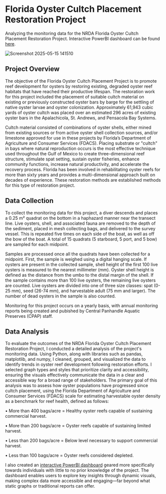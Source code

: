 # Florida Oyster Cultch Placement Restoration Project
Analyzing the monitoring data for the NRDA Florida Oyster Cultch Placement Restoration Project. Interactive PowerBI dashboard can be found [here](https://app.powerbi.com/view?r=eyJrIjoiODhhZGQxZmYtYjYzYy00MTQ0LWI3M2EtZmE3NzdlODdlOGE3IiwidCI6ImI2MjAxOTYwLTQ1YmEtNGI3OC1iMDgwLWYxYzQzM2ZmNmUzNiIsImMiOjZ9).

![Screenshot 2025-05-15 141510](https://github.com/user-attachments/assets/fc778dc5-0492-43ee-a7d9-2d50f60f37f8)

## Project Overview
The objective of the Florida Oyster Cultch Placement Project is to promote reef development for oysters by restoring existing, degraded oyster reef habitats that have reached their productive lifespan. The restoration work for this project included the placement of suitable cultch material on existing or previously constructed oyster bars by barge for the settling of native oyster larvae and oyster colonization. Approximately 61,943 cubic yards of oyster cultch was placed over an estimated 296 acres of existing oyster bars in the Apalachicola, St. Andrews, and Pensacola Bay Systems. 

Cultch material consisted of combinations of oyster shells, either mined from existing sources or from active oyster shell collection sources, and/or limestone approved for use in these projects by Florida’s Department of Agriculture and Consumer Services (FDACS). Placing substrate or "cultch" in bays where natural reproduction occurs is the most effective technique used throughout the Gulf of Mexico to create three-dimensional reef structure, stimulate spat setting, sustain oyster fisheries, enhance community functions, increase natural productivity, and accelerate the recovery process. Florida has been involved in rehabilitating oyster reefs for more than sixty years and provides a multi-dimensional approach built on decades of experience. These restoration methods are established methods for this type of restoration project.

## Data Collection
To collect the monitoring data for this project, a diver descends and places a 0.25 m² quadrat on the bottom in a haphazard manner near the transect line. Live oysters, shell, and associated fauna are removed to the depth of the sediment, placed in mesh collecting bags, and delivered to the survey vessel. This is repeated five times on each side of the boat, as well as off the bow of the boat. A total of 15 quadrats (5 starboard, 5 port, and 5 bow) are sampled for each midpoint. 

Samples are processed once all the quadrats have been collected for a midpoint. First, the sample is weighed using a digital hanging scale. If oysters are present in the collected sample, shell height of the first 100 live oysters is measured to the nearest millimeter (mm). Oyster shell height is defined as the distance from the umbo to the distal margin of the shell. If the sample contains more than 100 live oysters, the remaining live oysters are counted. Live oysters are divided into one of three size classes: spat (0-25 mm), seed (26-74 mm), and harvestable adult (75 mm and larger). The number of dead oysters in the sample is also counted.

Monitoring for this project occurs on a yearly basis, with annual monitoring reports being created and pubished by Central Panhandle Aquatic Preserves (CPAP) staff.

## Data Analysis
To evaluate the outcomes of the NRDA Florida Oyster Cultch Placement Restoration Project, I conducted a detailed analysis of the project's monitoring data. Using Python, along with libraries such as pandas, matplotlib, and numpy, I cleaned, grouped, and visualized the data to identify trends in oyster reef development following restoration efforts. I selected graph types and styles that prioritize clarity and accessibility, ensuring the visuals effectively communicate the data in a clear and accessible way for a broad range of stakeholders. The primary goal of this analysis was to assess how oyster populations have progressed since cultch placement, using the Florida Department of Agriculture and Consumer Services (FDACS) scale for estimating harvestable oyster density as a benchmark for reef health, defined as follows:

•	More than 400 bags/acre = Healthy oyster reefs capable of sustaining commercial harvest.

•	More than 200 bags/acre = Oyster reefs capable of sustaining limited harvest.

•	Less than 200 bags/acre = Below level necessary to support commercial harvest.

•	Less than 100 bags/acre = Oyster reefs considered depleted.


I also created an [interactive PowerBI dashboard](https://app.powerbi.com/view?r=eyJrIjoiODhhZGQxZmYtYjYzYy00MTQ0LWI3M2EtZmE3NzdlODdlOGE3IiwidCI6ImI2MjAxOTYwLTQ1YmEtNGI3OC1iMDgwLWYxYzQzM2ZmNmUzNiIsImMiOjZ9) geared more specifically towards individuals with little to no prior knowledge of the project. The dashboard enables users to explore key insights through dynamic visuals, making complex data more accessible and engaging—far beyond what static graphs or traditional reports can offer.
